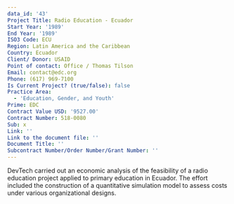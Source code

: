 ```yaml
---
data_id: '43'
Project Title: Radio Education - Ecuador
Start Year: '1989'
End Year: '1989'
ISO3 Code: ECU
Region: Latin America and the Caribbean
Country: Ecuador
Client/ Donor: USAID
Point of contact: Office / Thomas Tilson
Email: contact@edc.org
Phone: (617) 969-7100
Is Current Project? (true/false): false
Practice Area:
  - 'Education, Gender, and Youth'
Prime: EDC
Contract Value USD: '9527.00'
Contract Number: 518-0080
Sub: x
Link: ''
Link to the document file: ''
Document Title: ''
Subcontract Number/Order Number/Grant Number: ''
---
```


DevTech carried out an economic analysis of the feasibility of a radio education project applied to primary education in Ecuador. The effort included the construction of a quantitative simulation model to assess costs under various organizational designs.